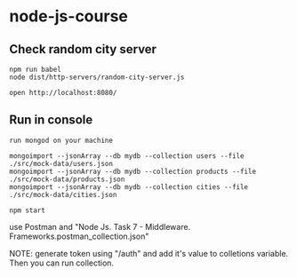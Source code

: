 # node-js-course

## Check random city server
```
npm run babel
node dist/http-servers/random-city-server.js

open http://localhost:8080/

```

## Run in console

```
run mongod on your machine

mongoimport --jsonArray --db mydb --collection users --file ./src/mock-data/users.json
mongoimport --jsonArray --db mydb --collection products --file ./src/mock-data/products.json
mongoimport --jsonArray --db mydb --collection cities --file ./src/mock-data/cities.json

npm start
```

use Postman and "Node Js. Task 7 - Middleware. Frameworks.postman_collection.json"

NOTE: generate token using "/auth" and add it's value to colletions variable. Then you can run collection.
